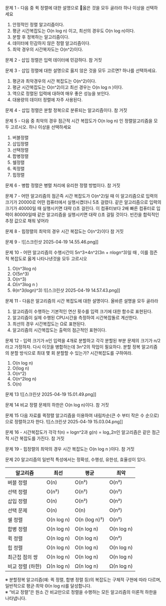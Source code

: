 문제 1 - 다음 중 퀵 정렬에 대한 설명으로 옳은 것을 모두 골라라
하나 이상을 선택하세요
1. 안정적인 정렬 알고리즘이다.
2. 평균 시간복잡도는 O(n log n) 이고, 최선의 경우도 O(n log n)이다.
3. 분할 후 정복하는 알고리즘이다.
4. 데이터에 민감하지 않은 정렬 알고리즘이다.
5. 최악 경우의 시간복자도는 O(n^2)이다.

문제 2 - 삽입 정렬은 입력 데이터에 민감하다.
참
거짓

문제 3 - 삽입 정렬에 대한 설명으로 옳지 않은 것을 모두 고르면?
하나를 선택하세요.
1. 평균과 최악경우의 시간 복잡도는 O(n^2)이다.
2. 평균 시간복잡도는 O(n^2)이고 최선 경우는 O(n log n )이다.
3. 역으로 정렬된 입력에 대하여 매우 좋은 성능을 보인다.
4. 대용량의 데이터 정렬에 자주 사용된다.

문제 4 - 삽입 정렬은 분할 정복으로 분류되는 알고리즘이다.
참
거짓

문제 5 - 다음 중 최악의 경우 점근적 시간 복잡도가 O(n log n) 인 정렬알고리즘을 모두 고르시오.
하나 이상을 선택하세요
1. 버블정렬
2. 삽입정렬
3. 선택정렬
4. 합병정렬
5. 쉘정렬
6. 퀵정렬
7. 힙정렬

문제 6 - 병합 정렬은 병렬 처리에 유리한 정렬 방법이다.
참
거짓

문제 7 - 어떤 알고리즘의 점곤즉 시간 복잡도가 O(n^2)일 때 이 알고리즘으로 입력의 크기가 20000로 어떤 컴퓨터에서 실행시켰더니 5초 걸렸다. 같은 알고리즘으로 입력의 크기가 40000일 때 실행시키면 대략 ()초 걸린다. 이 컴퓨터보다 2배 빠른 컴퓨터로 입력이 80000일때 같은 알고리즘을 실행시키면 대략 ()초 걸릴 것이다. 빈칸을 합릭적인 추정 값으로 채워 넣어라

문제 8 - 힙정렬의 최악의 경우 시간 복잡도는 O(n^2)이다
참 
거짓

문제 9 - ![[스크린샷 2025-04-19 14.55.46.png]]

문제 10 - 어떤 알고리즘의 수행시간이 5n^3+4n^2(3n + nlogn^3)일 때 , 이를 점즌적 복잡도로 옳게 나타나낸것을 모두 고르시오
1. O(n^3log n)
2. O(5n^3)
3. O(n^3)
4. Ω(n^3log n )
5. θ(n^3(logn)^3)
![[스크린샷 2025-04-19 14.57.43.png]]

문제 11 - 다음은 알고리즘의 시간 복잡도에 대한 설명이다. 올바른 설명을 모두 골라라
1. 알고리즘이 수행하는 기본적인 연산 횟수를 입력 크기에 대한 함수로 표현된다.
2. 알고리즘이 실제 수행된 CPU시간을 측정하여 시간복잡돌르 계산한다.
3. 최선의 경우 시간복잡도는 Ω로 표현된다.
4. 알고리즘의 시간복잡도는 출력의 점근적인 표현이다.

문제 12 - 입력 크기가 n인 입력을 4개로 분할하고 각각 분할된 부분 문제의 크기가 n/2라고 가정하자. 다시 이것을 병합하는데 3n^2의 작업이 필요하다. 분할 정복 알고리즘의 분할 방식으로 최대 몇 회 분할할 수 있는가? 시간복잡도를 구하여라.

1. O(n log n)
2. O(log n)
3. O(n^2)
4. O(n^2log n)
5. O(n)

문제 13 
![[스크린샷 2025-04-19 15.01.49.png]]

문제 14 
비교 정렬 문제의 하한은 O(n log n)이다.
참
거짓

문제 15 
다음 자료를 퀵정렬 알고리즘을 이용하여 내림차순(큰 수 부터 작은 수 순으로)으로 정렬하고자 한다.
![[스크린샷 2025-04-19 15.03.04.png]]

문제 16 - 시간복잡도가 각각 f(n) = logn^2과 g(n) = log_2n인 알고리즘은 같은 점근적 시간 복잡도를 가진다. 
참
거짓

문제 19 - 힙정렬의 최악의 경우 시간 복잡도는 O(n log n )이다.
참
거짓

문제 20 
알고리즘의 일반적 특성에서는 정확성, 수행성, 유한성, 효율성이 있다. 

| 알고리즘       | 최선         | 평균            | 최악         |
| ---------- | ---------- | ------------- | ---------- |
| 버블 정렬      | O(n)       | O(n²)         | O(n²)      |
| 선택 정렬      | O(n²)      | O(n²)         | O(n²)      |
| 삽입 정렬      | O(n)       | O(n²)         | O(n²)      |
| 선택 문제      | O(n)       | O(n)          | O(n²)      |
| 쉘 정렬       | O(n log n) | O(n (log n)²) | O(n²)      |
| 합병 정렬      | O(n log n) | O(n log n)    | O(n log n) |
| 퀵 정렬       | O(n log n) | O(n log n)    | O(n²)      |
| 힙 정렬       | O(n log n) | O(n log n)    | O(n log n) |
| 최근접 점의 쌍   | O(n log n) | O(n log n)    | O(n log n) |
| 비교 정렬 (하한) | Ω(n log n) | Ω(n log n)    | Ω(n log n) |

※ 분할정복 알고리즘(예: 퀵 정렬, 합병 정렬 등)의 복잡도는 구체적 구현에 따라 다르며, 일반적으로 평균·최악 Θ(n log n)를 달성합니다.  
※ “비교 정렬”은 원소 간 비교만으로 정렬을 수행하는 모든 알고리즘의 이론적 하한을 나타냅니다.  

